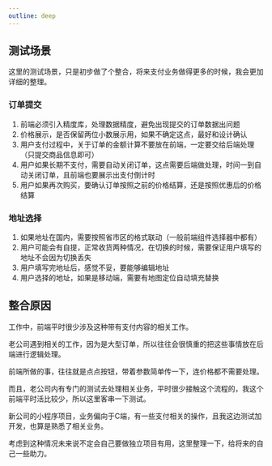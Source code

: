 ```yaml
---
outline: deep
---
```




## 测试场景

这里的测试场景，只是初步做了个整合，将来支付业务做得更多的时候，我会更加详细的整理。



### 订单提交

1. 前端必须引入精度库，处理数据精度，避免出现提交的订单数据出问题
2. 价格展示，是否保留两位小数展示用，如果不确定这点，最好和设计确认
3. 用户支付过程中，关于订单的金额计算不要放在前端，一定要交给后端处理（只提交商品信息即可）
4. 用户如果长期不支付，需要自动关闭订单，这点需要后端做处理，时间一到自动关闭订单，且前端也要展示出支付倒计时
5. 用户如果再次购买，要确认订单按照之前的价格结算，还是按照优惠后的价格结算



### 地址选择

1. 如果地址在国内，需要按照省市区的格式联动（一般前端组件选择器中都有）
1. 用户可能会有自提，正常收货两种情况，在切换的时候，需要保证用户填写的地址不会因为切换丢失
1. 用户填写完地址后，感觉不妥，要能够编辑地址
1. 用户选择的地址，如果是移动端，需要有地图定位自动填充替换



## 整合原因

工作中，前端平时很少涉及这种带有支付内容的相关工作。

老公司遇到相关的工作，因为是大型订单，所以往往会很慎重的把这些事情放在后端进行逻辑处理。

前端所做的事，往往就是点点按钮，带着参数简单传一下，连价格都不需要处理。

而且，老公司内有专门的测试去处理相关业务，平时很少接触这个流程的，我这个前端平时活比较少，所以这里客串一下测试。

新公司的小程序项目，业务偏向于C端，有一些支付相关的操作，且我这边测试加开发，也算是熟悉了相关业务。

考虑到这种情况未来说不定会自己要做独立项目有用，这里整理一下，给将来的自己一些助力。
